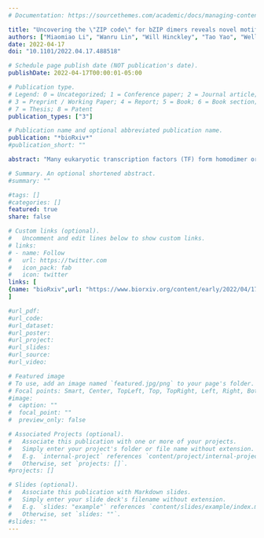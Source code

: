 ```yaml
---
# Documentation: https://sourcethemes.com/academic/docs/managing-content/

title: "Uncovering the \"ZIP code\" for bZIP dimers reveals novel motifs, regulatory rules and one billion years of cis-element evolution"
authors: ["Miaomiao Li", "Wanru Lin", "Will Hinckley", "Tao Yao", "Wellington Muchero", "Jin-Gui Chen", "**Shao&hyphen;shan Carol Huang**"]
date: 2022-04-17
doi: "10.1101/2022.04.17.488518"

# Schedule page publish date (NOT publication's date).
publishDate: 2022-04-17T00:00:01-05:00

# Publication type.
# Legend: 0 = Uncategorized; 1 = Conference paper; 2 = Journal article;
# 3 = Preprint / Working Paper; 4 = Report; 5 = Book; 6 = Book section;
# 7 = Thesis; 8 = Patent
publication_types: ["3"]

# Publication name and optional abbreviated publication name.
publication: "*bioRxiv*"
#publication_short: ""

abstract: "Many eukaryotic transcription factors (TF) form homodimer or heterodimer complexes to regulate gene expression. For example, dimerization properties of the basic leucine zipper (bZIP) family play a critical role in regulating the unique biological functions in all eukaryotes. However, the molecular mechanism underlying the binding sequence and functional specificity of homo- versus heterodimers remains elusive. To fill this gap, we developed a double DNA Affinity Purification sequencing (dDAP-seq) technique that maps heterodimer DNA binding sites in an endogenous genome context. Our genome-wide binding profiles of twenty pairs of C/S1 bZIP heterodimers and S1 homodimers in Arabidopsis revealed that heterodimerization significantly expands the DNA binding preferences of bZIP TFs. Analysis of the heterodimer target genes in stress response and development suggest heterodimerization gives rise to regulatory responses that are distinct from the homodimers. In addition to the classic ACGT elements recognized by plant bZIPs, we found that the C/S1 heterodimers bound to motifs that might share an origin with the GCN4 cis-elements in yeast that diverged from plants more than one billion years ago. Importantly, heterodimer binding specificities can be distinguished by their relative preference for ACGT motifs versus GCN4-related motifs. More broadly, our study demonstrates the potential of dDAP-seq in deciphering the DNA binding specificities of interacting TFs that are key for combinatorial gene regulation."

# Summary. An optional shortened abstract.
#summary: ""

#tags: []
#categories: []
featured: true
share: false

# Custom links (optional).
#   Uncomment and edit lines below to show custom links.
# links:
# - name: Follow
#   url: https://twitter.com
#   icon_pack: fab
#   icon: twitter
links: [
{name: "bioRxiv",url: "https://www.biorxiv.org/content/early/2022/04/17/2022.04.17.488518"}
]

#url_pdf:
#url_code:
#url_dataset:
#url_poster:
#url_project:
#url_slides:
#url_source:
#url_video:

# Featured image
# To use, add an image named `featured.jpg/png` to your page's folder. 
# Focal points: Smart, Center, TopLeft, Top, TopRight, Left, Right, BottomLeft, Bottom, BottomRight.
#image:
#  caption: ""
#  focal_point: ""
#  preview_only: false

# Associated Projects (optional).
#   Associate this publication with one or more of your projects.
#   Simply enter your project's folder or file name without extension.
#   E.g. `internal-project` references `content/project/internal-project/index.md`.
#   Otherwise, set `projects: []`.
#projects: []

# Slides (optional).
#   Associate this publication with Markdown slides.
#   Simply enter your slide deck's filename without extension.
#   E.g. `slides: "example"` references `content/slides/example/index.md`.
#   Otherwise, set `slides: ""`.
#slides: ""
---
```

